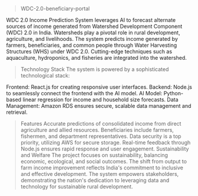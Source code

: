 > WDC-2.0-beneficiary-portal


WDC 2.0 Income Prediction System leverages AI to forecast alternate sources of income generated from Watershed Development Component (WDC) 2.0 in India. Watersheds play a pivotal role in rural development, agriculture, and livelihoods. The system predicts income generated by farmers, beneficiaries, and common people through Water Harvesting Structures (WHS) under WDC 2.0. Cutting-edge techniques such as aquaculture, hydroponics, and fisheries are integrated into the watershed.

> Technology Stack
The system is powered by a sophisticated technological stack:

Frontend: React.js for creating responsive user interfaces.
Backend: Node.js to seamlessly connect the frontend with the AI model.
AI Model: Python-based linear regression for income and household size forecasts.
Data Management: Amazon RDS ensures secure, scalable data management and retrieval.
> Features
Accurate predictions of consolidated income from direct agriculture and allied resources.
Beneficiaries include farmers, fishermen, and department representatives.
Data security is a top priority, utilizing AWS for secure storage.
Real-time feedback through Node.js ensures rapid response and user engagement.
Sustainability and Welfare
The project focuses on sustainability, balancing economic, ecological, and social outcomes. The shift from output to farm income improvement reflects India's commitment to inclusive and effective development. The system empowers stakeholders, demonstrating the nation's dedication to leveraging data and technology for sustainable rural development.


